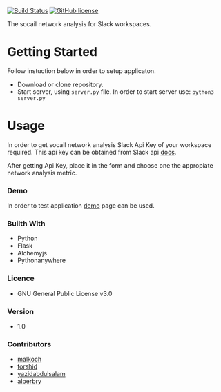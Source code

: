 [![Build Status](https://travis-ci.org/mhmmtucan/sna-slack.svg?branch=master)](https://travis-ci.org/mhmmtucan/sna-slack) [![GitHub license](https://img.shields.io/github/license/mhmmtucan/sna-slack.svg)](https://github.com/mhmmtucan/sna-slack/blob/master/LICENSE)

The socail network analysis for Slack workspaces.

# Getting Started

Follow instuction below in order to setup applicaton.

* Download or clone repository.
* Start server, using `server.py` file. In order to start server use: `python3 server.py`

# Usage
In order to get socail network analysis Slack Api Key of your workspace required. This api key can be obtained from Slack api [docs](https://api.slack.com/custom-integrations/legacy-tokens).

After getting Api Key, place it in the form and choose one the appropiate network analysis metric.

### Demo
In order to test application [demo](https://sna4slack.pythonanywhere.com) page can be used. 

### Builth With
* Python
* Flask
* Alchemyjs
* Pythonanywhere

### Licence
* GNU General Public License v3.0

### Version
* 1.0

### Contributors

* [malkoch](https://github.com/malkoch)
* [torshid](https://github.com/torshid)
* [yazidabdulsalam](https://github.com/yazidabdulsalam)
* [alperbry](https://github.com/alperbry)
